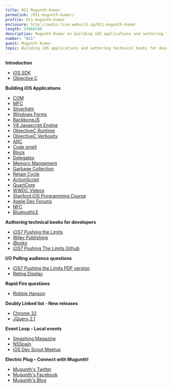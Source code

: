 ```yaml
---
title: 011 Mugunth Kumar
permalink: /011-mugunth-kumar/
profile: 011-mugunth-kumar
enclosure: http://audio.live.webuild.sg/011-mugunth-kumar
length: 33966548
description: Mugunth Kumar on building iOS applications and authoring technical books for developers.
number: "011"
guest: Mugunth Kumar
topic: Building iOS applications and authoring technical books for developers
---
```


**Introduction**

- [iOS SDK](http://en.wikipedia.org/wiki/IOS_SDK)
- [Objective C](http://en.wikipedia.org/wiki/Objective-C)

**Building iOS Applications**

- [COM](http://en.wikipedia.org/wiki/Component_Object_Model)
- [MFC](http://en.wikipedia.org/wiki/Microsoft_Foundation_Class_Library)
- [Silverlight](http://www.microsoft.com/silverlight/)
- [Windows Forms](http://en.wikipedia.org/wiki/Windows_Forms)
- [BackboneJS](http://backbonejs.org/)
- [V8 Javascript Engine](http://en.wikipedia.org/wiki/V8_\(JavaScript_engine\))
- [ObjectiveC Runtime](http://www.opensource.apple.com/source/objc4/objc4-437.1/runtime/objc-runtime.m)
- [ObjectiveC Verbosity](https://tech-book-store.amazon.com/post/Tx1XC7Q7FO3WGKZ/Objective-C-Verbosity-to-beauty)
- [ARC](http://clang.llvm.org/docs/AutomaticReferenceCounting.html)
- [Code smell](http://en.wikipedia.org/wiki/Code_smell)
- [Block](http://developer.apple.com/library/ios/#documentation/cocoa/Conceptual/Blocks/Articles/00_Introduction.html)
- [Delegates](https://developer.apple.com/library/ios/documentation/general/conceptual/CocoaEncyclopedia/DelegatesandDataSources/DelegatesandDataSources.html)
- [Memory Mangement](http://en.wikipedia.org/wiki/Memory_management)
- [Garbage Collection](http://en.wikipedia.org/wiki/Garbage_collection_(computer_science))
- [Retain Cycle](http://www.cocoawithlove.com/2009/07/rules-to-avoid-retain-cycles.html)
- [ActionScript](http://en.wikipedia.org/wiki/ActionScript)
- [QuartCore](https://developer.apple.com/library/mac/documentation/graphicsimaging/reference/QuartzCoreRefCollection/_index.html)
- [WWDC Videos](https://developer.apple.com/wwdc/videos/)
- [Stanford iOS Programming Course](http://www.stanford.edu/class/cs193p/cgi-bin/drupal/blog/15)
- [Apple Dev Forums](https://devforums.apple.com)
- [NFC](http://en.wikipedia.org/wiki/Near_field_communication)
- [BluetoothLE](http://en.wikipedia.org/wiki/Bluetooth_low_energy)

**Authoring technical books for developers**

- [iOS7 Pushing the Limits](http://www.amazon.com/iOS-7-Programming-Pushing-Limits/dp/1118818342)
- [Wiley Publishing](http://as.wiley.com/WileyCDA/Section/index.html)
- [iBooks](https://itunes.apple.com/sg/app/ibooks/id364709193?mt=8)
- [iOS7 Pushing The Limits Github](https://github.com/iosptl)

**I/O Polling audience questions**

- [iOS7 Pushing the Limits PDF version](http://as.wiley.com/WileyCDA/WileyTitle/productCd-1118818342.html)
- [Retina Display](http://en.wikipedia.org/wiki/Retina_Display)

**Rapid Fire questions**

- [Robbie Hanson](https://github.com/robbiehanson)

**Doubly Linked list - New releases**

- [Chrome 32](http://googlechromereleases.blogspot.sg/2014/01/stable-channel-update.html)
- [JQuery 2.1](http://blog.jquery.com/2014/01/24/jquery-1-11-and-2-1-released/)

**Event Loop - Local events**

- [Smashing Magazine](http://www.smashingmagazine.com/2013/12/31/desktop-wallpaper-calendar-january-2014/)
- [NSSpain](http://nsspain.com/2013/)
- [iOS Dev Scout Meetup](https://www.facebook.com/events/1414263215485858/)

**Electric Plug  – Connect with Mugunth!**

- [Mugunth's Twitter](https://www.twitter.com/mugunthkumar)
- [Mugunth's Facebook](https://www.facebook.com/mugunthkumar)
- [Mugunth's Blog](http://mk.sg)
